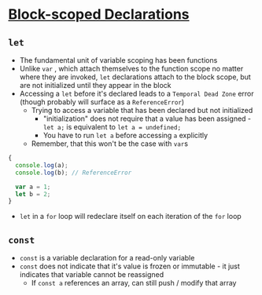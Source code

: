 # [Block-scoped Declarations](https://github.com/getify/You-Dont-Know-JS/blob/master/es6%20%26%20beyond/ch2.md#block-scoped-declarations)

## `let`

* The fundamental unit of variable scoping has been functions
* Unlike `var` , which attach themselves to the function scope no matter where they are invoked, `let` declarations attach to the block scope, but are not initialized until they appear in the block
* Accessing a `let` before it's declared leads to a `Temporal Dead Zone` error (though probably will surface as a `ReferenceError`)
  * Trying to access a variable that has been declared but not initialized
    * "initialization" does not require that a value has been assigned - `let a;` is equivalent to `let a = undefined;`
    * You have to run `let a` before accessing `a` explicitly
  * Remember, that this won't be the case with `var`s

```javascript
{
  console.log(a);
  console.log(b); // ReferenceError

  var a = 1;
  let b = 2;
}
```

* `let` in a `for` loop will redeclare itself on each iteration of the `for` loop

## `const`

* `const` is a variable declaration for a read-only variable
* `const` does not indicate that it's value is frozen or immutable - it just indicates that variable cannot be reassigned
  * If `const a` references an array, can still push / modify that array
